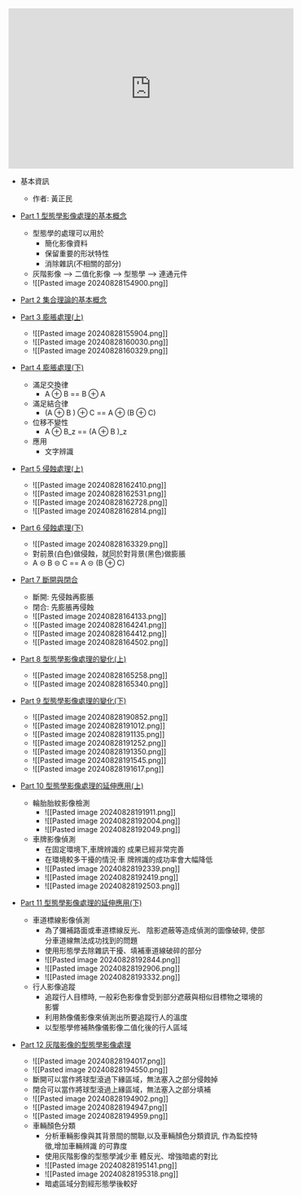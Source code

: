<iframe width="560" height="315" src="https://www.youtube.com/embed/videoseries?si=LNeDdgYaMkKErQkL&amp;list=PLI6pJZaOCtF2fjFxpVGAqWgENVZw69QD2" title="YouTube video player" frameborder="0" allow="accelerometer; autoplay; clipboard-write; encrypted-media; gyroscope; picture-in-picture; web-share" referrerpolicy="strict-origin-when-cross-origin" allowfullscreen></iframe>

- 基本資訊
	- 作者: 黃正民

- [Part 1 型態學影像處理的基本概念](https://www.youtube.com/watch?v=amTS12QD6YQ&list=PLI6pJZaOCtF2fjFxpVGAqWgENVZw69QD2&index=51&pp=iAQB)
	- 型態學的處理可以用於 
		- 簡化影像資料 
		- 保留重要的形狀特性
		- 消除雜訊(不相關的部分)
	- 灰階影像 --> 二值化影像 --> 型態學 --> 連通元件
	- ![[Pasted image 20240828154900.png]]
- [Part 2 集合理論的基本概念](https://www.youtube.com/watch?v=uSyEnWckD5Y&list=PLI6pJZaOCtF2fjFxpVGAqWgENVZw69QD2&index=52&pp=iAQB)
- [Part 3 膨脹處理(上)](https://www.youtube.com/watch?v=x3oP9z7hIZA&list=PLI6pJZaOCtF2fjFxpVGAqWgENVZw69QD2&index=53&pp=iAQB)
	- ![[Pasted image 20240828155904.png]]
	- ![[Pasted image 20240828160030.png]]
	- ![[Pasted image 20240828160329.png]]
- [Part 4 膨脹處理(下)](https://www.youtube.com/watch?v=7qACZyxlT1g&list=PLI6pJZaOCtF2fjFxpVGAqWgENVZw69QD2&index=54&pp=iAQB)
	- 滿足交換律
		- A ⊕ B == B ⊕ A
	- 滿足結合律
		- (A ⊕ B ) ⊕ C == A ⊕ (B ⊕ C)
	- 位移不變性
		- A ⊕ B_z == (A ⊕ B )_z
	- 應用
		- 文字辨識
- [Part 5 侵蝕處理(上)](https://www.youtube.com/watch?v=rDvOaL9QyVY&list=PLI6pJZaOCtF2fjFxpVGAqWgENVZw69QD2&index=55&pp=iAQB)
	- ![[Pasted image 20240828162410.png]]
	- ![[Pasted image 20240828162531.png]]
	- ![[Pasted image 20240828162728.png]]
	- ![[Pasted image 20240828162814.png]]
- [Part 6 侵蝕處理(下)](https://www.youtube.com/watch?v=gAgFKg3TBak&list=PLI6pJZaOCtF2fjFxpVGAqWgENVZw69QD2&index=56&pp=iAQB)
	- ![[Pasted image 20240828163329.png]]
	- 對前景(白色)做侵蝕，就同於對背景(黑色)做膨脹
	- A ⊝ B ⊝ C == A ⊝ (B ⊕ C)
- [Part 7 斷開與閉合](https://www.youtube.com/watch?v=AM10uJeb1YU&list=PLI6pJZaOCtF2fjFxpVGAqWgENVZw69QD2&index=57&pp=iAQB)
	- 斷開: 先侵蝕再膨脹
	- 閉合: 先膨脹再侵蝕
	- ![[Pasted image 20240828164133.png]]
	- ![[Pasted image 20240828164241.png]]
	- ![[Pasted image 20240828164412.png]]
	- ![[Pasted image 20240828164502.png]]
- [Part 8 型態學影像處理的變化(上)](https://www.youtube.com/watch?v=orkOo5n6zG0&list=PLI6pJZaOCtF2fjFxpVGAqWgENVZw69QD2&index=58&pp=iAQB)
	- ![[Pasted image 20240828165258.png]]
	- ![[Pasted image 20240828165340.png]]
- [Part 9 型態學影像處理的變化(下)](https://www.youtube.com/watch?v=HnuSh3JKi10&list=PLI6pJZaOCtF2fjFxpVGAqWgENVZw69QD2&index=59&pp=iAQB)
	- ![[Pasted image 20240828190852.png]]
	- ![[Pasted image 20240828191012.png]]
	- ![[Pasted image 20240828191135.png]]
	- ![[Pasted image 20240828191252.png]]
	- ![[Pasted image 20240828191350.png]]
	- ![[Pasted image 20240828191545.png]]
	- ![[Pasted image 20240828191617.png]]
- [Part 10 型態學影像處理的延伸應用(上)](https://www.youtube.com/watch?v=mp8gcfuV8i0&list=PLI6pJZaOCtF2fjFxpVGAqWgENVZw69QD2&index=60&pp=iAQB)
	- 輪胎胎紋影像檢測
		- ![[Pasted image 20240828191911.png]]
		- ![[Pasted image 20240828192004.png]]
		- ![[Pasted image 20240828192049.png]]
	- 車牌影像偵測 
		- 在固定環境下,車牌辨識的 成果已經非常完善 
		- 在環境較多干擾的情況·車 牌辨識的成功率會大幅降低
		- ![[Pasted image 20240828192339.png]]
		- ![[Pasted image 20240828192419.png]]
		- ![[Pasted image 20240828192503.png]]
- [Part 11 型態學影像處理的延伸應用(下)](https://www.youtube.com/watch?v=jNAvFQpoj1E&list=PLI6pJZaOCtF2fjFxpVGAqWgENVZw69QD2&index=61&pp=iAQB)
	- 車道標線影像偵測 
		- 為了彌補路面或車道標線反光、 陰影遮蔽等造成偵測的圖像破碎, 使部分車道線無法成功找到的問題 
		- 使用形態學去除雜訊干擾、填補車道線破碎的部分
		- ![[Pasted image 20240828192844.png]]
		- ![[Pasted image 20240828192906.png]]
		- ![[Pasted image 20240828193332.png]]
	- 行人影像追蹤 
		- 追蹤行人目標時, 一般彩色影像會受到部分遮蔽與相似目標物之環境的影響 
		- 利用熱像儀影像來偵測出所要追蹤行人的溫度
		- 以型態學修補熱像儀影像二值化後的行人區域
- [Part 12 灰階影像的型態學影像處理](https://www.youtube.com/watch?v=jMsqJlPVjIw&list=PLI6pJZaOCtF2fjFxpVGAqWgENVZw69QD2&index=62&pp=iAQB)
	- ![[Pasted image 20240828194017.png]]
	- ![[Pasted image 20240828194550.png]]
	- 斷開可以當作將球型滾過下緣區域，無法塞入之部分侵蝕掉
	- 閉合可以當作將球型滾過上緣區域，無法塞入之部分填補
	- ![[Pasted image 20240828194902.png]]
	- ![[Pasted image 20240828194947.png]]
	- ![[Pasted image 20240828194959.png]]
	- 車輛顏色分類 
		- 分析車輛影像與其背景間的關聯,以及車輛顏色分類資訊, 作為監控特徵,增加車輛辨識 的可靠度
		- 使用灰階影像的型態學減少車 體反光、增強暗處的對比
		- ![[Pasted image 20240828195141.png]]
		- ![[Pasted image 20240828195318.png]]
		- 暗處區域分割經形態學後較好

